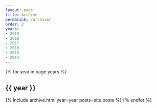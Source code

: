 ```yaml
---
layout: page
title: Archive
permalink: /archive/
order: 2
years:
- 2019
- 2018
- 2017
- 2016
- 2015
- 2014
---
```


{% for year in page.years %}
## {{ year }}
  {% include archive.html year=year posts=site.posts %}
{% endfor %}

